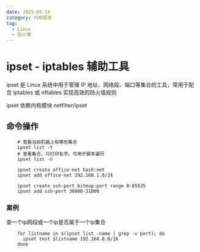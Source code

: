 ```yaml
---
date: 2025-05-14
category: 内核服务
tag:
  - Linux
  - 防火墙
---
```


# ipset - iptables 辅助工具

ipset 是 Linux 系统中用于管理 IP 地址、网络段、端口等集合的工具，常用于配合 iptables 或 nftables 实现高效的防火墙规则

ipset 依赖内核模块 netfilter/ipset

## 命令操作

```shell
    # 查看当前机器上有哪些集合
    ipset list -t
    # 查看集合，只打印名字。可用于脚本遍历
    ipset list -n
    
    ipset create office-net hash:net
    ipset add office-net 192.168.1.0/24
    
    ipset create ssh-port bitmap:port range 0-65535
    ipset add ssh-port 30000-31000
```

### 案例

查一个ip网段或一个ip是否属于一个ip集合
```shell
    for listname in $(ipset list -name | grep -v port); do 
      ipset test $listname 192.168.0.0/16
    done
```